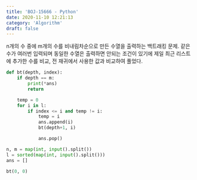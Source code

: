 ```yaml
---
title: 'BOJ-15666 - Python'
date: 2020-11-10 12:21:13
category: 'Algorithm'
draft: false
---
```

n개의 수 중에 m개의 수를 비내림차순으로 만든 수열을 출력하는 백트래킹 문제. 같은 수가 여러번 입력되며 동일한 수열은 출력하면 안되는 조건이 있기에 제일 최근 리스트에 추가한 수를 비교, 전 재귀에서 사용한 값과 비교하여 풀었다.
```python
def bt(depth, index):
    if depth == m:
        print(*ans)
        return

    temp = 0
    for i in l:
        if index <= i and temp != i:
            temp = i
            ans.append(i)
            bt(depth+1, i)

            ans.pop()

n, m = map(int, input().split())
l = sorted(map(int, input().split()))
ans = []

bt(0, 0)

```